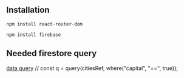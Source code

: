 ## Installation 

```shell
npm install react-router-dom
```
```shell
npm install firebase
```

## Needed firestore query 
 [data query](https://firebase.google.com/docs/firestore/query-data/queries)
// const q = query(citiesRef, where("capital", "==", true));
